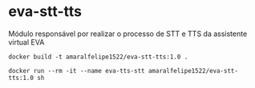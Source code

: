 # eva-stt-tts
Módulo responsável por realizar o processo de STT e TTS da assistente virtual EVA

```docker
docker build -t amaralfelipe1522/eva-stt-tts:1.0 .  
```

```docker
docker run --rm -it --name eva-tts-stt amaralfelipe1522/eva-stt-tts:1.0 sh
```